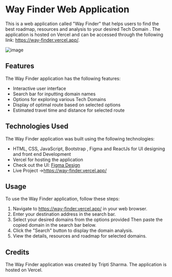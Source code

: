 # Way Finder Web Application

This is a web application called "Way Finder" that helps users to find the best roadmap, resources and analysis to your desired Tech Domain . The application is hosted on Vercel and can be accessed through the following link: https://way-finder.vercel.app/.

![image](https://user-images.githubusercontent.com/71861450/233699621-7f70c7d0-791f-4862-80b4-3f190fb2e6af.png)


## Features

The Way Finder application has the following features:

- Interactive user interface
- Search bar for inputting domain names
- Options for exploring various Tech Domains
- Display of optimal route based on selected options
- Estimated travel time and distance for selected route

## Technologies Used

The Way Finder application was built using the following technologies:

- HTML, CSS, JavaScript, Bootstrap , Figma  and ReactJs for UI designing and front end Development
- Vercel for hosting the application
- Check out the UI: <a href="https://www.figma.com/file/ySXwieALv3fIHmV7h4KoSZ/project?node-id=0%3A1&t=FmUBusqwVNrq20KY-1">Figma Design</a>
- Live Project ->https://way-finder.vercel.app/

## Usage

To use the Way Finder application, follow these steps:

1. Navigate to https://way-finder.vercel.app/ in your web browser.
2. Enter your destination address in the search bar.
3. Select your desired domains from the options provided Then paste the copied domain in the search bar below.
4. Click the "Search" button to display the domain analysis.
5. View the details, resources and roadmap for selected domains.

## Credits

The Way Finder application was created by Tripti Sharma. The application is hosted on Vercel.
